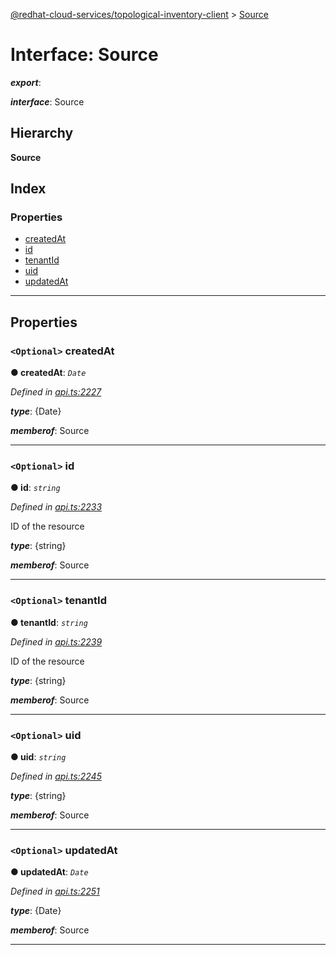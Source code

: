[@redhat-cloud-services/topological-inventory-client](../README.md) > [Source](../interfaces/source.md)

# Interface: Source

*__export__*: 

*__interface__*: Source

## Hierarchy

**Source**

## Index

### Properties

* [createdAt](source.md#createdat)
* [id](source.md#id)
* [tenantId](source.md#tenantid)
* [uid](source.md#uid)
* [updatedAt](source.md#updatedat)

---

## Properties

<a id="createdat"></a>

### `<Optional>` createdAt

**● createdAt**: *`Date`*

*Defined in [api.ts:2227](https://github.com/RedHatInsights/javascript-clients/blob/master/packages/topological-inventory/api.ts#L2227)*

*__type__*: {Date}

*__memberof__*: Source

___
<a id="id"></a>

### `<Optional>` id

**● id**: *`string`*

*Defined in [api.ts:2233](https://github.com/RedHatInsights/javascript-clients/blob/master/packages/topological-inventory/api.ts#L2233)*

ID of the resource

*__type__*: {string}

*__memberof__*: Source

___
<a id="tenantid"></a>

### `<Optional>` tenantId

**● tenantId**: *`string`*

*Defined in [api.ts:2239](https://github.com/RedHatInsights/javascript-clients/blob/master/packages/topological-inventory/api.ts#L2239)*

ID of the resource

*__type__*: {string}

*__memberof__*: Source

___
<a id="uid"></a>

### `<Optional>` uid

**● uid**: *`string`*

*Defined in [api.ts:2245](https://github.com/RedHatInsights/javascript-clients/blob/master/packages/topological-inventory/api.ts#L2245)*

*__type__*: {string}

*__memberof__*: Source

___
<a id="updatedat"></a>

### `<Optional>` updatedAt

**● updatedAt**: *`Date`*

*Defined in [api.ts:2251](https://github.com/RedHatInsights/javascript-clients/blob/master/packages/topological-inventory/api.ts#L2251)*

*__type__*: {Date}

*__memberof__*: Source

___

